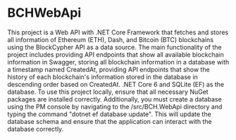 # BCHWebApi

This project is a Web API with .NET Core Framework that fetches and stores all information of Ethereum (ETH), Dash, and Bitcoin (BTC) blockchains using the BlockCypher API as a data source.
The main functionality of the project includes providing API endpoints that show all available blockchain information in Swagger,
storing all blockchain information in a database with a timestamp named CreatedAt, providing API endpoints that show the history of each blockchain's information stored in the database in descending order based on CreatedAt.
.NET Core 6 and SQLite (EF) as the database.
To use this project locally, ensure that all necessary NuGet packages are installed correctly. Additionally, you must create a database using the PM console by navigating to the /src/BCH.WebApi directory and typing the command "dotnet ef database update". This will update the database schema and ensure that the application can interact with the database correctly.
